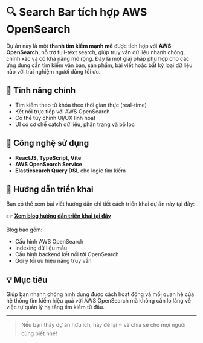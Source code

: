 # 🔍 Search Bar tích hợp AWS OpenSearch

Dự án này là một **thanh tìm kiếm mạnh mẽ** được tích hợp với **AWS OpenSearch**, hỗ trợ full-text search, giúp truy vấn dữ liệu nhanh chóng, chính xác và có khả năng mở rộng. Đây là một giải pháp phù hợp cho các ứng dụng cần tìm kiếm văn bản, sản phẩm, bài viết hoặc bất kỳ loại dữ liệu nào với trải nghiệm người dùng tối ưu.

## 🚀 Tính năng chính

- Tìm kiếm theo từ khóa theo thời gian thực (real-time)
- Kết nối trực tiếp với AWS OpenSearch
- Có thể tùy chỉnh UI/UX linh hoạt
- UI có cơ chế catch dữ liệu, phân trang và bộ lọc

## 🧰 Công nghệ sử dụng

- **ReactJS, TypeScript, Vite** 
- **AWS OpenSearch Service**
- **Elasticsearch Query DSL** cho logic tìm kiếm

## 📖 Hướng dẫn triển khai

Bạn có thể xem bài viết hướng dẫn chi tiết cách triển khai dự án này tại đây:

👉 **[Xem blog hướng dẫn triển khai tại đây](https://dannycandy.github.io/AWSOpensearchApplication/)**

Blog bao gồm:
- Cấu hình AWS OpenSearch
- Indexing dữ liệu mẫu
- Cấu hình backend kết nối tới OpenSearch
- Gợi ý tối ưu hiệu năng truy vấn

## 💡 Mục tiêu

Giúp bạn nhanh chóng hình dung được cách hoạt động và mối quan hệ của hệ thống tìm kiếm hiệu quả với AWS OpenSearch mà không cần lo lắng về việc tự quản lý hạ tầng tìm kiếm từ đầu.

---

> Nếu bạn thấy dự án hữu ích, hãy để lại ⭐ và chia sẻ cho mọi người cùng biết nhé!

